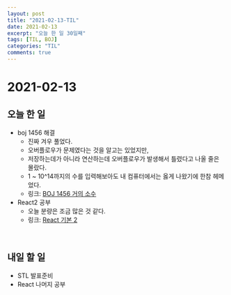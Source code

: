 ```yaml
---
layout: post
title: "2021-02-13-TIL"
date: 2021-02-13
excerpt: "오늘 한 일 30일째"
tags: [TIL, BOJ]
categories: "TIL"
comments: true
---
```


# 2021-02-13

## 오늘 한 일    
- boj 1456 해결
    - 진짜 겨우 풀었다.
    - 오버플로우가 문제였다는 것을 알고는 있었지만,
    - 저장하는데가 아니라 연산하는데 오버플로우가 발생해서 틀렸다고 나올 줄은 몰랐다.
    - 1 ~ 10^14까지의 수를 입력해보아도 내 컴퓨터에서는 옳게 나왔기에 한참 헤메었다.
    - 링크: [BOJ 1456 거의 소수](https://l-zzu-h.tistory.com/entry/BOJ-1456%EA%B1%B0%EC%9D%98-%EC%86%8C%EC%88%98)
- React2 공부 
    - 오늘 분량은 조금 많은 것 같다.
    - 링크: [React 기본 2](https://l-zzu-h.tistory.com/entry/React-%EA%B8%B0%EB%B3%B8-2)
<br>

## 내일 할 일
- STL 발표준비
- React 나머지 공부